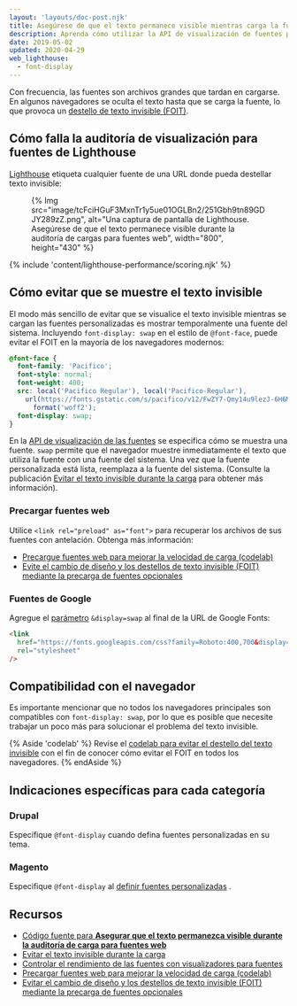 ```yaml
---
layout: 'layouts/doc-post.njk'
title: Asegúrese de que el texto permanece visible mientras carga la fuente web
description: Aprenda cómo utilizar la API de visualización de fuentes para asegurarse de que el texto de su página web siempre esté visible para sus usuarios.
date: 2019-05-02
updated: 2020-04-29
web_lighthouse:
  - font-display
---
```


Con frecuencia, las fuentes son archivos grandes que tardan en cargarse. En algunos navegadores se oculta el texto hasta que se carga la fuente, lo que provoca un [destello de texto invisible (FOIT)](https://web.dev/avoid-invisible-text/).

## Cómo falla la auditoría de visualización para fuentes de Lighthouse

[Lighthouse](https://developers.google.com/web/tools/lighthouse/) etiqueta cualquier fuente de una URL donde pueda destellar texto invisible:

<figure>{% Img src="image/tcFciHGuF3MxnTr1y5ue01OGLBn2/251Gbh9tn89GDJY289zZ.png", alt="Una captura de pantalla de Lighthouse. Asegúrese de que el texto permanece visible durante la auditoría de cargas para fuentes web", width="800", height="430" %}</figure>

{% include 'content/lighthouse-performance/scoring.njk' %}

## Cómo evitar que se muestre el texto invisible

El modo más sencillo de evitar que se visualice el texto invisible mientras se cargan las fuentes personalizadas es mostrar temporalmente una fuente del sistema. Incluyendo `font-display: swap` en el estilo de `@font-face`, puede evitar el FOIT en la mayoría de los navegadores modernos:

```css
@font-face {
  font-family: 'Pacifico';
  font-style: normal;
  font-weight: 400;
  src: local('Pacifico Regular'), local('Pacifico-Regular'),
    url(https://fonts.gstatic.com/s/pacifico/v12/FwZY7-Qmy14u9lezJ-6H6MmBp0u-.woff2)
      format('woff2');
  font-display: swap;
}
```

En la [API de visualización de las fuentes](https://developer.mozilla.org/docs/Web/CSS/@font-face/font-display) se especifica cómo se muestra una fuente. `swap` permite que el navegador muestre inmediatamente el texto que utiliza la fuente con una fuente del sistema. Una vez que la fuente personalizada está lista, reemplaza a la fuente del sistema. (Consulte la publicación [Evitar el texto invisible durante la carga](https://web.dev/avoid-invisible-text/) para obtener más información).

### Precargar fuentes web

Utilice `<link rel="preload" as="font">` para recuperar los archivos de sus fuentes con antelación. Obtenga más información:

- [Precargue fuentes web para mejorar la velocidad de carga (codelab)](https://web.dev/codelab-preload-web-fonts/)<a></a>
- [Evite el cambio de diseño y los destellos de texto invisible (FOIT) mediante la precarga de fuentes opcionales](https://web.dev/preload-optional-fonts/)

### Fuentes de Google

Agregue el [parámetro](https://developer.mozilla.org/docs/Learn/Common_questions/What_is_a_URL#Basics_anatomy_of_a_URL) `&display=swap` al final de la URL de Google Fonts:

```html
<link
  href="https://fonts.googleapis.com/css?family=Roboto:400,700&display=swap"
  rel="stylesheet"
/>
```

## Compatibilidad con el navegador

Es importante mencionar que no todos los navegadores principales son compatibles con `font-display: swap`, por lo que es posible que necesite trabajar un poco más para solucionar el problema del texto invisible.

{% Aside 'codelab' %} Revise el [codelab para evitar el destello del texto invisible](https://web.dev/codelab-avoid-invisible-text) con el fin de conocer cómo evitar el FOIT en todos los navegadores. {% endAside %}

## Indicaciones específicas para cada categoría

### Drupal

Especifique `@font-display` cuando defina fuentes personalizadas en su tema.

### Magento

Especifique `@font-display` al [definir fuentes personalizadas](https://devdocs.magento.com/guides/v2.3/frontend-dev-guide/css-topics/using-fonts.html) .

## Recursos

- [Código fuente para **Asegurar que el texto permanezca visible durante la auditoría de carga para fuentes web**](https://github.com/GoogleChrome/lighthouse/blob/master/lighthouse-core/audits/font-display.js)
- [Evitar el texto invisible durante la carga](https://web.dev/avoid-invisible-text/)
- [Controlar el rendimiento de las fuentes con visualizadores para fuentes](https://developers.google.com/web/updates/2016/02/font-display)
- [Precargar fuentes web para mejorar la velocidad de carga (codelab)](https://web.dev/codelab-preload-web-fonts/)<a></a>
- [Evitar el cambio de diseño y los destellos de texto invisible (FOIT) mediante la precarga de fuentes opcionales](https://web.dev/preload-optional-fonts/)
